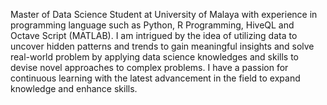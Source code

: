 Master of Data Science Student at University of Malaya
with experience in programming language such as Python, R Programming, HiveQL and Octave Script (MATLAB).
I am intrigued by the idea of utilizing data to uncover hidden patterns and trends to gain meaningful insights and solve real-world problem
by applying data science knowledges and skills to devise novel approaches to complex problems.
I have a passion for continuous learning with the latest advancement in the field
to expand knowledge and enhance skills.

<!---
JeniferJues/JeniferJues is a ✨ special ✨ repository because its `README.md` (this file) appears on your GitHub profile.
You can click the Preview link to take a look at your changes.
--->
